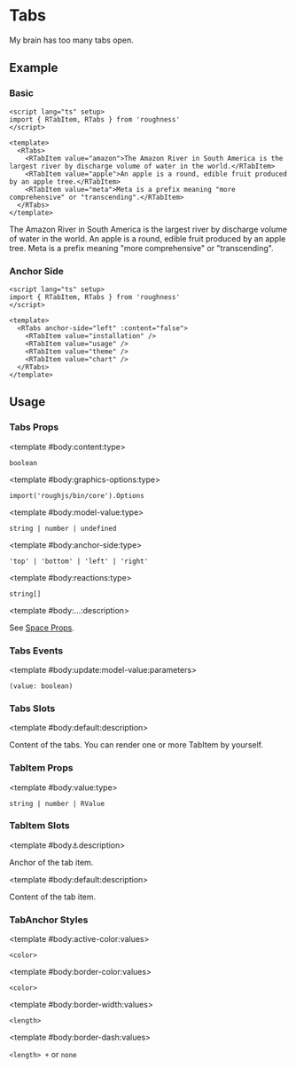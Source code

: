 <script lang="ts" setup>
import { RDetails, RSpace, RTable, RTabItem, RTabs, RText } from 'roughness'
</script>

# Tabs

My brain has too many tabs open.

## Example

### Basic

<RDetails>
  <template #summary>Show Code</template>

```vue
<script lang="ts" setup>
import { RTabItem, RTabs } from 'roughness'
</script>

<template>
  <RTabs>
    <RTabItem value="amazon">The Amazon River in South America is the largest river by discharge volume of water in the world.</RTabItem>
    <RTabItem value="apple">An apple is a round, edible fruit produced by an apple tree.</RTabItem>
    <RTabItem value="meta">Meta is a prefix meaning "more comprehensive" or "transcending".</RTabItem>
  </RTabs>
</template>
```

</RDetails>

<RTabs>
  <RTabItem value="amazon">The Amazon River in South America is the largest river by discharge volume of water in the world.</RTabItem>
  <RTabItem value="apple">An apple is a round, edible fruit produced by an apple tree.</RTabItem>
  <RTabItem value="meta">Meta is a prefix meaning "more comprehensive" or "transcending".</RTabItem>
</RTabs>

### Anchor Side

<RDetails>
  <template #summary>Show Code</template>

```vue
<script lang="ts" setup>
import { RTabItem, RTabs } from 'roughness'
</script>

<template>
  <RTabs anchor-side="left" :content="false">
    <RTabItem value="installation" />
    <RTabItem value="usage" />
    <RTabItem value="theme" />
    <RTabItem value="chart" />
  </RTabs>
</template>
```

</RDetails>

<RTabs anchor-side="left" :content="false">
  <RTabItem value="installation" />
  <RTabItem value="usage" />
  <RTabItem value="theme" />
  <RTabItem value="chart" />
</RTabs>

## Usage

### Tabs Props

<RSpace>
<RTable
  :columns="['name', 'type', 'default', 'description']"
  :rows="['anchor-side', 'content', 'graphics-options', 'model-value', 'reactions', '...']"
>
  <template #body:*:name="{ row }">{{ row }}</template>

  <template #body:content:type>

  `boolean`

  </template>
  <template #body:content:default>

  `true`

  </template>
  <template #body:content:description>
    Whether to display the tabs content.
  </template>

  <template #body:graphics-options:type>

  `import('roughjs/bin/core').Options`

  </template>
  <template #body:graphics-options:description>

  [Options for Rough.js](https://github.com/rough-stuff/rough/wiki#options).

  See [Graphics Configuration](/components/graphics#component-prop).

  </template>

  <template #body:model-value:type>

  `string | number | undefined`

  </template>
  <template #body:model-value:description>

  Value of the active tab item in tabs.

  </template>

  <template #body:anchor-side:type>

  `'top' | 'bottom' | 'left' | 'right'`

  </template>
  <template #body:anchor-side:default>

  `'top'`

  </template>
  <template #body:anchor-side:description>
    Which side of the content the anchors will show on.
  </template>

  <template #body:reactions:type>

  `string[]`

  </template>
  <template #body:reactions:default>

  `['hover', 'focus-within', 'active']`

  </template>
  <template #body:reactions:description>

  States that trigger graphics redrawing.

  See [Reactions](/guide/theme#reactions).

  </template>

  <template #body:...:description>

  See [Space Props](/components/space#props).

  </template>
</RTable>
</RSpace>

### Tabs Events

<RSpace>
<RTable
  :columns="['name', 'parameters', 'description']"
  :rows="['update:model-value']"
>
  <template #body:*:name="{ row }">{{ row }}</template>

  <template #body:update:model-value:parameters>

  `(value: boolean)`

  </template>
  <template #body:update:model-value:description>
    Callback function triggered when the active tab is changed.
  </template>
</RTable>
</RSpace>

### Tabs Slots

<RSpace>
<RTable
  :columns="['name', 'parameters', 'description']"
  :rows="['default']"
>
  <template #body:*:name="{ row }">{{ row }}</template>

  <template #body:default:description>

  Content of the tabs. You can render one or more TabItem by yourself.

  </template>
</RTable>
</RSpace>

### TabItem Props

<RSpace>
<RTable
  :columns="['name', 'type', 'default', 'description']"
  :rows="['value']"
>
  <template #body:*:name="{ row }">{{ row }}</template>

  <template #body:value:type>

  `string | number | RValue`

  </template>
  <template #body:value:default>
    <RText type="error">Required</RText>
  </template>
  <template #body:content:description>

  Tab item key or data.

  See [List Rendering](/guide/specs#list-rendering).

  </template>
</RTable>
</RSpace>

### TabItem Slots

<RSpace>
<RTable
  :columns="['name', 'parameters', 'description']"
  :rows="['anchor', 'default']"
>
  <template #body:*:name="{ row }">{{ row }}</template>

  <template #body:anchor:description>

  Anchor of the tab item.

  </template>

  <template #body:default:description>

  Content of the tab item.

  </template>
</RTable>
</RSpace>

### TabAnchor Styles

<RSpace>
<RTable
  :columns="['name', 'values', 'default', 'description']"
  :rows="['active-color', 'border-color', 'border-width', 'border-dash']"
>
  <template #body:*:name="{ row }">--r-tab-anchor-{{ row }}</template>

  <template #body:active-color:values>

  `<color>`

  </template>
  <template #body:active-color:default>

  `var(--r-common-primary-color)`

  </template>
  <template #body:active-color:description>
    Color of the tab anchor and its border when active.
  </template>

  <template #body:border-color:values>

  `<color>`

  </template>
  <template #body:border-color:default>

  `var(--r-common-text-color)`

  </template>
  <template #body:border-color:description>
    Color of the tab anchor border.
  </template>

  <template #body:border-width:values>

  `<length>`

  </template>
  <template #body:border-width:default>

  `2px` when focused or active, `1px` else

  </template>
  <template #body:border-width:description>
    Width of the tab anchor border.
  </template>

  <template #body:border-dash:values>

  `<length> +` or `none`

  </template>
  <template #body:border-dash:default>

  `8px` when hovered, `none` else

  </template>
  <template #body:border-dash:description>

  List of comma and/or whitespace separated the lengths of alternating dashes and gaps of the tab anchor border.

  An odd number of values will be repeated to yield an even number of values. Thus, `8` is equivalent to `8 8`.

  See [`stroke-dasharray`](https://developer.mozilla.org/en-US/docs/Web/SVG/Attribute/stroke-dasharray).

  </template>
</RTable>
</RSpace>
